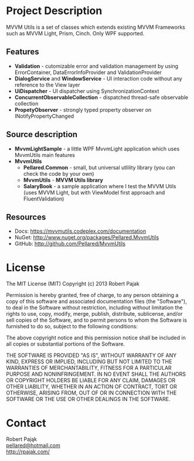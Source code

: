 # Project Description
MVVM Utils is a set of classes which extends existing MVVM Frameworks such as MVVM Light, Prism, Cinch. Only WPF supported.

## Features
* **Validation** - cutomizable error and validation management by using ErrorContainer, DataErrorInfoProvider and ValidationProvider
* **DialogService** and **WindowService** - UI interaction code without any reference to the View layer
* **UiDispatcher** - UI dispatcher using SynchronizationContext
* **ConcurrentObservableCollection** - dispatched thread-safe observable collection
* **PropetyObserver** - strongly typed property observer on INotifyPropertyChanged

## Source description
* **MvvmLightSample** - a little WPF MvvmLight application which uses MvvmUtils main features
* **MvvmUtils**
  * **Pellared.Common** - small, but universal utlility library (you can check the code by your own)
  * **MvvmUtils** - **MVVM Utils library**
  * **SalaryBook** - a sample application where I test the MVVM Utils (uses MVVM Light, but with ViewModel first approach and FluentValidation)

## Resources
* Docs: https://mvvmutils.codeplex.com/documentation
* NuGet: http://www.nuget.org/packages/Pellared.MvvmUtils
* GitHub: http://github.com/Pellared/MvvmUtils

# License
The MIT License (MIT)
Copyright (c) 2013 Robert Pajak

Permission is hereby granted, free of charge, to any person obtaining a copy of this software and associated documentation files (the "Software"), to deal in the Software without restriction, including without limitation the rights to use, copy, modify, merge, publish, distribute, sublicense, and/or sell copies of the Software, and to permit persons to whom the Software is furnished to do so, subject to the following conditions:

The above copyright notice and this permission notice shall be included in all copies or substantial portions of the Software.

THE SOFTWARE IS PROVIDED "AS IS", WITHOUT WARRANTY OF ANY KIND, EXPRESS OR IMPLIED, INCLUDING BUT NOT LIMITED TO THE WARRANTIES OF MERCHANTABILITY, FITNESS FOR A PARTICULAR PURPOSE AND NONINFRINGEMENT. IN NO EVENT SHALL THE AUTHORS OR COPYRIGHT HOLDERS BE LIABLE FOR ANY CLAIM, DAMAGES OR OTHER LIABILITY, WHETHER IN AN ACTION OF CONTRACT, TORT OR OTHERWISE, ARISING FROM, OUT OF OR IN CONNECTION WITH THE SOFTWARE OR THE USE OR OTHER DEALINGS IN THE SOFTWARE.

# Contact
Robert Pająk<br>
pellared@hotmail.com<br>
http://rpajak.com/
